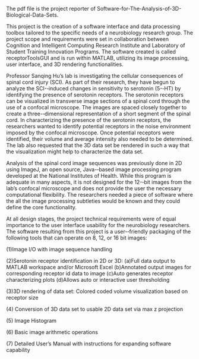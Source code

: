 The pdf file is the project reporter of Software-for-The-Analysis-of-3D-Biological-Data-Sets.

This project is the creation of a software interface and data processing toolbox tailored to the specific needs of a neurobiology research group. The project scope and requirements were set in collaboration between Cognition and Intelligent Computing Research Institute and Laboratory of Student Training Innovation Programs. The software created is called receptorToolsGUI and is run within MATLAB, utilizing its image processing, user interface, and 3D rendering functionalities.

Professor Sanqing Hu’s lab is investigating the cellular consequences of spinal cord injury (SCI). As part of their research, they have begun to analyze the SCI-­‐induced changes in sensitivity to serotonin (5-­‐HT) by identifying the presence of serotonin receptors. The serotonin receptors can be visualized in transverse image sections of a spinal cord through the use of a confocal microscope. The images are spaced closely together to create a three-­‐dimensional representation of a short segment of the spinal cord. In characterizing the presence of the serotonin receptors, the researchers wanted to identify potential receptors in the noise environment imposed by the confocal microscope. Once potential receptors were identified, their volume and average intensity also needed to be determined. The lab also requested that the 3D data set be rendered in such a way that the visualization might help to characterize the data set.

Analysis of the spinal cord image sequences was previously done in 2D using ImageJ, an open source, Java-­‐based image processing program developed at the National Institutes of Health. While this program is adequate in many aspects, it is not designed for the 12-­‐bit images from the lab’s confocal microscope and does not provide the user the necessary computational flexibility. The researchers needed a piece of software where the all the image processing subtleties would be known and they could define the core functionality.

At all design stages, the project technical requirements were of equal importance to the user interface usability for the neurobiology researchers. The software resulting from this project is a user-­‐friendly packaging of the following tools that can operate on 8, 12, or 16 bit images:

(1)Image I/O with image sequence handling

(2)Serotonin receptor identification in 2D or 3D:
  (a)Full data output to MATLAB workspace and/or Microsoft Excel
  (b)Annotated output images for corresponding receptor id data to image
  (c)Auto generates receptor characterizing plots
  (d)Allows auto or interactive user thresholding
  
(3)3D rendering of data set: Colored coded volume visualization based on receptor size
  
(4) Conversion of 3D data set to usable 2D data set via max z projection

(5) Image Histogram

(6) Basic image arithmetic operations

(7) Detailed User’s Manual with instructions for expanding software capability

